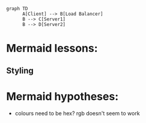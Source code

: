 ```mermaid
graph TD
      A[Client] --> B[Load Balancer]
      B --> C[Server1]
      B --> D[Server2]
```


# Mermaid lessons:
## Styling


# Mermaid hypotheses:
- colours need to be hex? rgb doesn't seem to work
